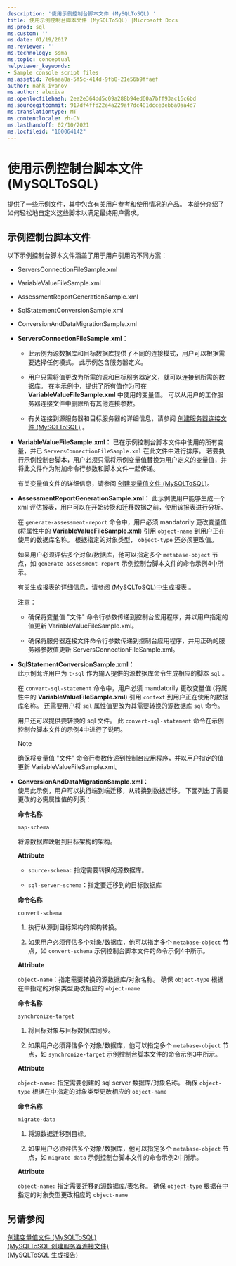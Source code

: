 ```yaml
---
description: '使用示例控制台脚本文件 (MySQLToSQL) '
title: 使用示例控制台脚本文件 (MySQLToSQL) |Microsoft Docs
ms.prod: sql
ms.custom: ''
ms.date: 01/19/2017
ms.reviewer: ''
ms.technology: ssma
ms.topic: conceptual
helpviewer_keywords:
- Sample console script files
ms.assetid: 7e6aaa8a-5f5c-414d-9fb8-21e56b9ffaef
author: nahk-ivanov
ms.author: alexiva
ms.openlocfilehash: 2ea2e364dd5c09a288b94ed60a7bff93ac16c6bd
ms.sourcegitcommit: 917df4ffd22e4a229af7dc481dcce3ebba0aa4d7
ms.translationtype: MT
ms.contentlocale: zh-CN
ms.lasthandoff: 02/10/2021
ms.locfileid: "100064142"
---
```

# <a name="working-with-the-sample-console-script-files-mysqltosql"></a>使用示例控制台脚本文件 (MySQLToSQL) 
提供了一些示例文件，其中包含有关用户参考和使用情况的产品。 本部分介绍了如何轻松地自定义这些脚本以满足最终用户需求。  
  
## <a name="sample-console-script-files"></a>示例控制台脚本文件  
以下示例控制台脚本文件涵盖了用于用户引用的不同方案：  
  
-   ServersConnectionFileSample.xml  
  
-   VariableValueFileSample.xml  
  
-   AssessmentReportGenerationSample.xml  
  
-   SqlStatementConversionSample.xml  
  
-   ConversionAndDataMigrationSample.xml  
  
-   **ServersConnectionFileSample.xml：**  
  
    -   此示例为源数据库和目标数据库提供了不同的连接模式，用户可以根据需要选择任何模式。 此示例包含服务器定义。  
  
    -   用户只需将值更改为所需的源和目标服务器定义，就可以连接到所需的数据库。 在本示例中，提供了所有值作为可在 **VariableValueFileSample.xml** 中使用的变量值。  可以从用户的工作服务器连接文件中删除所有其他连接参数。  
  
    -   有关连接到源服务器和目标服务器的详细信息，请参阅 [创建服务器连接文件 &#40;MySQLToSQL&#41;](../../ssma/mysql/creating-the-server-connection-files-mysqltosql.md) 。  
  
-   **VariableValueFileSample.xml：** 已在示例控制台脚本文件中使用的所有变量，并已 `ServersConnectionFileSample.xml` 在此文件中进行排序。 若要执行示例控制台脚本，用户必须只需将示例变量值替换为用户定义的变量值，并将此文件作为附加命令行参数和脚本文件一起传递。  
  
    有关变量值文件的详细信息，请参阅 [创建变量值文件 &#40;MySQLToSQL&#41;](../../ssma/mysql/creating-variable-value-files-mysqltosql.md)。  
  
-   **AssessmentReportGenerationSample.xml：** 此示例使用户能够生成一个 xml 评估报表，用户可以在开始转换和迁移数据之前，使用该报表进行分析。  
  
    在 `generate-assessment-report` 命令中，用户必须 mandatorily 更改变量值 (将属性中的 **VariableValueFileSample.xml**) 引用 `object-name` 到用户正在使用的数据库名称。 根据指定的对象类型， `object-type` 还必须更改值。  
  
    如果用户必须评估多个对象/数据库，他可以指定多个 `metabase-object` 节点，如 `generate-assessment-report` 示例控制台脚本文件的命令示例4中所示。  
  
    有关生成报表的详细信息，请参阅 [&#40;MySQLToSQL&#41;中生成报表 ](../../ssma/mysql/generating-reports-mysqltosql.md)。  
  
    注意：  
  
    -   确保将变量值 "文件" 命令行参数传递到控制台应用程序，并以用户指定的值更新 VariableValueFileSample.xml。  
  
    -   确保将服务器连接文件命令行参数传递到控制台应用程序，并用正确的服务器参数值更新 ServersConnectionFileSample.xml。  
  
-   **SqlStatementConversionSample.xml：**  
    此示例允许用户为 `t-sql` 作为输入提供的源数据库命令生成相应的脚本 `sql` 。  
  
    在 `convert-sql-statement` 命令中，用户必须 mandatorily 更改变量值 (将属性中的 **VariableValueFileSample.xml**) 引用 `context` 到用户正在使用的数据库名称。 还需要用户将 `sql` 属性值更改为其需要转换的源数据库 `sql` 命令。  
  
    用户还可以提供要转换的 sql 文件。 此 `convert-sql-statement` 命令在示例控制台脚本文件的示例4中进行了说明。  
  
    > [!NOTE]  
    > 确保将变量值 "文件" 命令行参数传递到控制台应用程序，并以用户指定的值更新 VariableValueFileSample.xml。  
  
-   **ConversionAndDataMigrationSample.xml：**  
     使用此示例，用户可以执行端到端迁移，从转换到数据迁移。 下面列出了需要更改的必需属性值的列表：  
  
    **命令名称**  
  
    `map-schema`  
  
    将源数据库映射到目标架构的架构。  
  
    **Attribute**  
  
    -   `source-schema:` 指定需要转换的源数据库。  
  
    -   `sql-server-schema`：指定要迁移到的目标数据库  
  
    **命令名称**  
  
    `convert-schema`  
  
    1.  执行从源到目标架构的架构转换。  
  
    2.  如果用户必须评估多个对象/数据库，他可以指定多个 `metabase-object` 节点，如 `convert-schema` 示例控制台脚本文件的命令示例4中所示。  
  
    **Attribute**  
  
    `object-name`：指定需要转换的源数据库/对象名称。 确保 `object-type` 根据在中指定的对象类型更改相应的 `object-name`  
  
    **命令名称**  
  
    `synchronize-target`  
  
    1.  将目标对象与目标数据库同步。  
  
    2.  如果用户必须评估多个对象/数据库，他可以指定多个 `metabase-object` 节点，如 `synchronize-target` 示例控制台脚本文件的命令示例3中所示。  
  
    **Attribute**  
  
    `object-name:` 指定需要创建的 sql server 数据库/对象名称。 确保 `object-type` 根据在中指定的对象类型更改相应的 `object-name`  
  
    **命令名称**  
  
    `migrate-data`  
  
    1.  将源数据迁移到目标。  
  
    2.  如果用户必须评估多个对象/数据库，他可以指定多个 `metabase-object` 节点，如 `migrate-data` 示例控制台脚本文件的命令示例2中所示。  
  
    **Attribute**  
  
    `object-name:` 指定需要迁移的源数据库/表名称。 确保 `object-type` 根据在中指定的对象类型更改相应的 `object-name`  
  
## <a name="see-also"></a>另请参阅  
[创建变量值文件 &#40;MySQLToSQL&#41;](../../ssma/mysql/creating-variable-value-files-mysqltosql.md)  
[&#40;MySQLToSQL 创建服务器连接文件&#41;](../../ssma/mysql/creating-the-server-connection-files-mysqltosql.md)  
[&#40;MySQLToSQL 生成报告&#41;](../../ssma/mysql/generating-reports-mysqltosql.md)  
  

